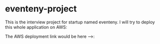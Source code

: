 # eventeny-project
This is the interview project for startup named eventeny. I will try to deploy this whole application on AWS:

The AWS deployment link would be here -->:
